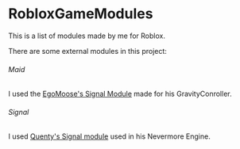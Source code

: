 # RobloxGameModules
This is a list of modules made by me for Roblox.

There are some external modules in this project:
###### Maid
I used the [EgoMoose's Signal Module](https://github.com/EgoMoose/Rbx-Gravity-Controller/tree/main/src/ServerScriptService/GravityController/GravityController/Utility) made for his GravityConroller.

###### Signal
I used [Quenty's Signal module](https://github.com/Quenty/NevermoreEngine/blob/6ca66a994dba630ad9ac0e2208ac3b8b6630b053/Modules/Events/Signal.lua) used in his Nevermore Engine.
